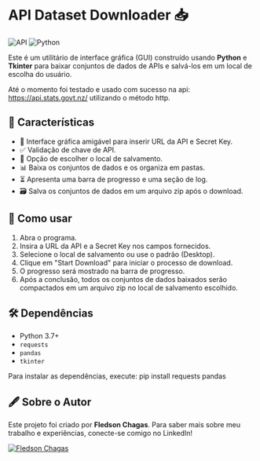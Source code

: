 # API Dataset Downloader 📥

![API](https://img.shields.io/badge/API-Dataset%20Downloader-brightgreen) ![Python](https://img.shields.io/badge/Python-3.7+-blue)


Este é um utilitário de interface gráfica (GUI) construído usando **Python** e **Tkinter** para baixar conjuntos de dados de APIs e salvá-los em um local de escolha do usuário.

Até o momento foi testado e usado com sucesso na api: https://api.stats.govt.nz/ utilizando o método http.

## 🌟 Características

- 🔗 Interface gráfica amigável para inserir URL da API e Secret Key.
- ✅ Validação de chave de API.
- 📁 Opção de escolher o local de salvamento.
- 📊 Baixa os conjuntos de dados e os organiza em pastas.
- ⏳ Apresenta uma barra de progresso e uma seção de log.
- 🗃️ Salva os conjuntos de dados em um arquivo zip após o download.

## 🚀 Como usar

1. Abra o programa.
2. Insira a URL da API e a Secret Key nos campos fornecidos.
3. Selecione o local de salvamento ou use o padrão (Desktop).
4. Clique em "Start Download" para iniciar o processo de download.
5. O progresso será mostrado na barra de progresso.
6. Após a conclusão, todos os conjuntos de dados baixados serão compactados em um arquivo zip no local de salvamento escolhido.

## 🛠️ Dependências

- Python 3.7+
- `requests`
- `pandas`
- `tkinter`

Para instalar as dependências, execute: pip install requests pandas

## 🖋️ Sobre o Autor

Este projeto foi criado por **Fledson Chagas**. Para saber mais sobre meu trabalho e experiências, conecte-se comigo no LinkedIn!

[![Fledson Chagas](https://img.shields.io/badge/LinkedIn-Fledson%20Chagas-blue?logo=linkedin)](https://www.linkedin.com/in/fledsonchagas/)
